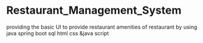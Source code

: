 # Restaurant_Management_System
providing the basic UI to provide restaurant amenities of restaurant by using java spring boot sql html css &amp;java script
